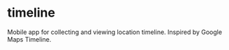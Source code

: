 # timeline

Mobile app for collecting and viewing location timeline. Inspired by Google Maps Timeline.
